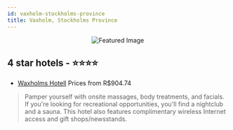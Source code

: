 ```yaml
---
id: vaxholm-stockholms-province
title: Vaxholm, Stockholms Province
---
```


<center><img src="https://i.travelapi.com/hotels/12000000/11120000/11115300/11115298/a184859e_z.jpg" alt="Featured Image" /></center>


##  4 star hotels - ⭐️⭐️⭐️⭐️

-    [Waxholms Hotell](https://us.hurb.com/hotels/vaxholm/waxholms-hotell-JNP-JP068076?cmp=18055) Prices from R$904.74
   > Pamper yourself with onsite massages, body treatments, and facials. If you're looking for recreational opportunities, you'll find a nightclub and a sauna. This hotel also features complimentary wireless Internet access and gift shops/newsstands.
